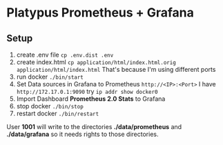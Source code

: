 # Platypus Prometheus + Grafana

## Setup

1) create .env file ```cp .env.dist .env```
2) create index.html ```cp application/html/index.html.orig application/html/index.html``` That's because I'm using different ports
3) run docker ```./bin/start```
4) Set Data sources in Grafana to Prometheus ```http://<IP>:<Port>``` I have ```http://172.17.0.1:9090``` try ```ip addr show docker0```
5) Import Dashboard **Prometheus 2.0 Stats** to Grafana
6) stop docker ```./bin/stop```
7) restart docker ```./bin/restart```

User **1001** will write to the directories **./data/prometheus** and **./data/grafana**  so it needs rights to those directories.
